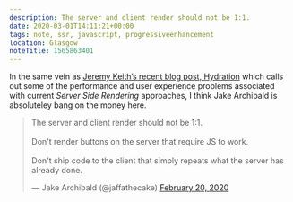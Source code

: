 ```yaml
---
description: The server and client render should not be 1:1.
date: 2020-03-01T14:11:21+00:00
tags: note, ssr, javascript, progressiveenhancement
location: Glasgow
noteTitle: 1565863401
---
```


In the same vein as [Jeremy Keith’s recent blog post, Hydration](https://fuzzylogic.me/posts/2020-02-16-adactio-journalhydration/) which calls out some of the performance and user experience problems associated with current _Server Side Rendering_ approaches, I think Jake Archibald is absoluteley bang on the money here.

<blockquote class="twitter-tweet"><p lang="en" dir="ltr">The server and client render should not be 1:1.<br><br>Don&#39;t render buttons on the server that require JS to work.<br><br>Don&#39;t ship code to the client that simply repeats what the server has already done.</p>&mdash; Jake Archibald (@jaffathecake) <a href="https://twitter.com/jaffathecake/status/1230388412806520833?ref_src=twsrc%5Etfw">February 20, 2020</a></blockquote> <script async src="https://platform.twitter.com/widgets.js" charset="utf-8"></script>
